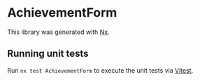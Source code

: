 # AchievementForm

This library was generated with [Nx](https://nx.dev).

## Running unit tests

Run `nx test AchievementForm` to execute the unit tests via [Vitest](https://vitest.dev/).
